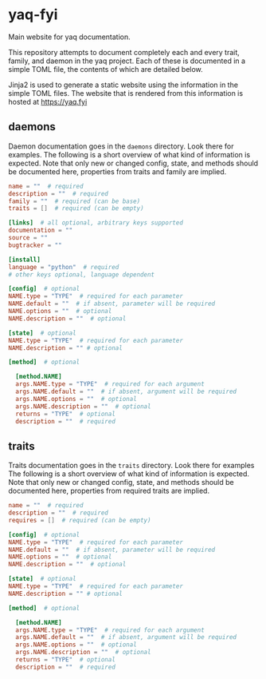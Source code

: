# yaq-fyi

Main website for yaq documentation.

This repository attempts to document completely each and every trait, family, and daemon in the yaq project.
Each of these is documented in a simple TOML file, the contents of which are detailed below.

Jinja2 is used to generate a static website using the information in the simple TOML files.
The website that is rendered from this information is hosted at https://yaq.fyi

## daemons

Daemon documentation goes in the `daemons` directory.
Look there for examples.
The following is a short overview of what kind of information is expected.
Note that only new or changed config, state, and methods should be documented here, properties from traits and family are implied.

```toml
name = ""  # required
description = ""  # required
family = ""  # required (can be base)
traits = []  # required (can be empty)

[links]  # all optional, arbitrary keys supported
documentation = ""
source = ""
bugtracker = ""

[install]
language = "python"  # required
# other keys optional, language dependent

[config]  # optional
NAME.type = "TYPE"  # required for each parameter
NAME.default = ""  # if absent, parameter will be required
NAME.options = ""  # optional
NAME.description = ""  # optional

[state]  # optional
NAME.type = "TYPE"  # required for each parameter
NAME.description = "" # optional

[method]  # optional

  [method.NAME]
  args.NAME.type = "TYPE"  # required for each argument
  args.NAME.default = ""  # if absent, argument will be required
  args.NAME.options = ""  # optional
  args.NAME.description = ""  # optional
  returns = "TYPE"  # optional
  description = ""  # required
```

## traits

Traits documentation goes in the `traits` directory.
Look there for examples
The following is a short overview of what kind of information is expected.
Note that only new or changed config, state, and methods should be documented here, properties from required traits are implied.

``` toml
name = ""  # required
description = ""  # required
requires = []  # required (can be empty)

[config]  # optional
NAME.type = "TYPE"  # required for each parameter
NAME.default = ""  # if absent, parameter will be required
NAME.options = ""  # optional
NAME.description = ""  # optional

[state]  # optional
NAME.type = "TYPE"  # required for each parameter
NAME.description = "" # optional

[method]  # optional

  [method.NAME]
  args.NAME.type = "TYPE"  # required for each argument
  args.NAME.default = ""  # if absent, argument will be required
  args.NAME.options = ""  # optional
  args.NAME.description = ""  # optional
  returns = "TYPE"  # optional
  description = ""  # required
```
